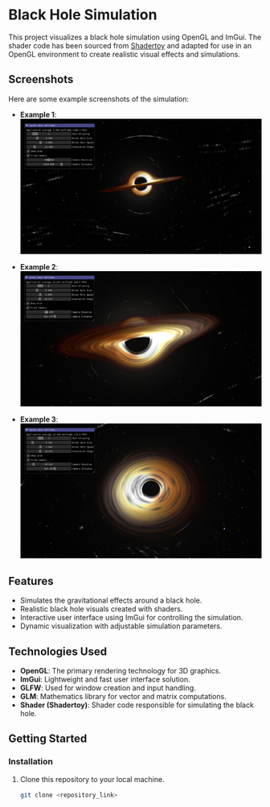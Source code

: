 # Black Hole Simulation

This project visualizes a black hole simulation using OpenGL and ImGui. The shader code has been sourced from [Shadertoy](https://www.shadertoy.com/view/tsBXW3) and adapted for use in an OpenGL environment to create realistic visual effects and simulations.

## Screenshots

Here are some example screenshots of the simulation:

- **Example 1**:
  ![Example Screenshot 1](Screenshots/example1.png)

- **Example 2**:
  ![Example Screenshot 2](Screenshots/example2.png)

- **Example 3**:
  ![Example Screenshot 3](Screenshots/example3.png)

## Features

- Simulates the gravitational effects around a black hole.
- Realistic black hole visuals created with shaders.
- Interactive user interface using ImGui for controlling the simulation.
- Dynamic visualization with adjustable simulation parameters.

## Technologies Used

- **OpenGL**: The primary rendering technology for 3D graphics.
- **ImGui**: Lightweight and fast user interface solution.
- **GLFW**: Used for window creation and input handling.
- **GLM**: Mathematics library for vector and matrix computations.
- **Shader (Shadertoy)**: Shader code responsible for simulating the black hole.

## Getting Started

### Installation

1. Clone this repository to your local machine.

   ```bash
   git clone <repository_link>
